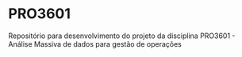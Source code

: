 # PRO3601
Repositório para desenvolvimento do projeto da disciplina  PRO3601 - Análise Massiva de dados para gestão de operações